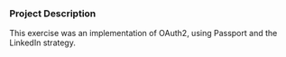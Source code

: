 ### **Project Description**  
This exercise was an implementation of OAuth2, using Passport and the LinkedIn strategy.

